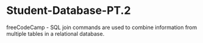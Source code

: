 # Student-Database-PT.2
freeCodeCamp - SQL join commands are used to combine information from multiple tables in a relational database.
